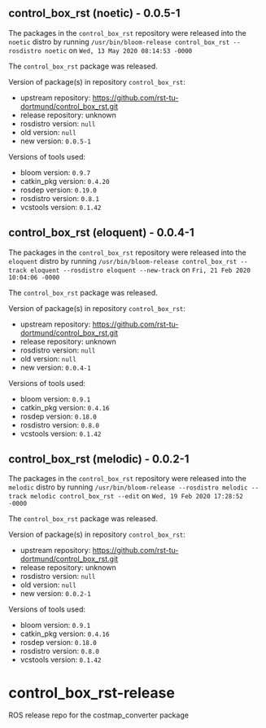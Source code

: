 ## control_box_rst (noetic) - 0.0.5-1

The packages in the `control_box_rst` repository were released into the `noetic` distro by running `/usr/bin/bloom-release control_box_rst --rosdistro noetic` on `Wed, 13 May 2020 08:14:53 -0000`

The `control_box_rst` package was released.

Version of package(s) in repository `control_box_rst`:

- upstream repository: https://github.com/rst-tu-dortmund/control_box_rst.git
- release repository: unknown
- rosdistro version: `null`
- old version: `null`
- new version: `0.0.5-1`

Versions of tools used:

- bloom version: `0.9.7`
- catkin_pkg version: `0.4.20`
- rosdep version: `0.19.0`
- rosdistro version: `0.8.1`
- vcstools version: `0.1.42`


## control_box_rst (eloquent) - 0.0.4-1

The packages in the `control_box_rst` repository were released into the `eloquent` distro by running `/usr/bin/bloom-release control_box_rst --track eloquent --rosdistro eloquent --new-track` on `Fri, 21 Feb 2020 10:04:06 -0000`

The `control_box_rst` package was released.

Version of package(s) in repository `control_box_rst`:

- upstream repository: https://github.com/rst-tu-dortmund/control_box_rst.git
- release repository: unknown
- rosdistro version: `null`
- old version: `null`
- new version: `0.0.4-1`

Versions of tools used:

- bloom version: `0.9.1`
- catkin_pkg version: `0.4.16`
- rosdep version: `0.18.0`
- rosdistro version: `0.8.0`
- vcstools version: `0.1.42`


## control_box_rst (melodic) - 0.0.2-1

The packages in the `control_box_rst` repository were released into the `melodic` distro by running `/usr/bin/bloom-release --rosdistro melodic --track melodic control_box_rst --edit` on `Wed, 19 Feb 2020 17:28:52 -0000`

The `control_box_rst` package was released.

Version of package(s) in repository `control_box_rst`:

- upstream repository: https://github.com/rst-tu-dortmund/control_box_rst.git
- release repository: unknown
- rosdistro version: `null`
- old version: `null`
- new version: `0.0.2-1`

Versions of tools used:

- bloom version: `0.9.1`
- catkin_pkg version: `0.4.16`
- rosdep version: `0.18.0`
- rosdistro version: `0.8.0`
- vcstools version: `0.1.42`


# control_box_rst-release
ROS release repo for the costmap_converter package
